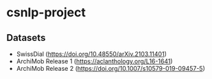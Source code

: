 # csnlp-project

## Datasets

- SwissDial (https://doi.org/10.48550/arXiv.2103.11401)
- ArchiMob Release 1 (https://aclanthology.org/L16-1641)
- ArchiMob Release 2 (https://doi.org/10.1007/s10579-019-09457-5)

